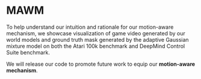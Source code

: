 # MAWM
To help understand our intuition and rationale for our motion-aware mechanism, we showcase visualization of game video generated by our world models and ground truth mask generated by the adaptive Gaussian mixture model on both the Atari 100k benchmark and DeepMind Control Suite benchmark. 

We will release our code to promote future work to equip our **motion-aware mechanism**.
